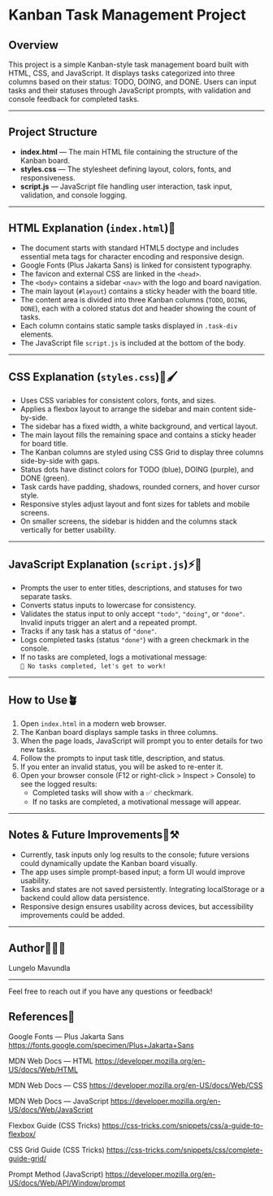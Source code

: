 # Kanban Task Management Project

## Overview

This project is a simple Kanban-style task management board built with HTML, CSS, and JavaScript. It displays tasks categorized into three columns based on their status: TODO, DOING, and DONE. Users can input tasks and their statuses through JavaScript prompts, with validation and console feedback for completed tasks.

---

## Project Structure

- **index.html** — The main HTML file containing the structure of the Kanban board.
- **styles.css** — The stylesheet defining layout, colors, fonts, and responsiveness.
- **script.js** — JavaScript file handling user interaction, task input, validation, and console logging.

---

## HTML Explanation (`index.html`)📃

- The document starts with standard HTML5 doctype and includes essential meta tags for character encoding and responsive design.
- Google Fonts (Plus Jakarta Sans) is linked for consistent typography.
- The favicon and external CSS are linked in the `<head>`.
- The `<body>` contains a sidebar `<nav>` with the logo and board navigation.
- The main layout (`#layout`) contains a sticky header with the board title.
- The content area is divided into three Kanban columns (`TODO`, `DOING`, `DONE`), each with a colored status dot and header showing the count of tasks.
- Each column contains static sample tasks displayed in `.task-div` elements.
- The JavaScript file `script.js` is included at the bottom of the body.

---

## CSS Explanation (`styles.css`)🎨🖌️

- Uses CSS variables for consistent colors, fonts, and sizes.
- Applies a flexbox layout to arrange the sidebar and main content side-by-side.
- The sidebar has a fixed width, a white background, and vertical layout.
- The main layout fills the remaining space and contains a sticky header for board title.
- The Kanban columns are styled using CSS Grid to display three columns side-by-side with gaps.
- Status dots have distinct colors for TODO (blue), DOING (purple), and DONE (green).
- Task cards have padding, shadows, rounded corners, and hover cursor style.
- Responsive styles adjust layout and font sizes for tablets and mobile screens.
- On smaller screens, the sidebar is hidden and the columns stack vertically for better usability.

---

## JavaScript Explanation (`script.js`)⚡📜

- Prompts the user to enter titles, descriptions, and statuses for two separate tasks.
- Converts status inputs to lowercase for consistency.
- Validates the status input to only accept `"todo"`, `"doing"`, or `"done"`. Invalid inputs trigger an alert and a repeated prompt.
- Tracks if any task has a status of `"done"`.
- Logs completed tasks (status `"done"`) with a green checkmark in the console.
- If no tasks are completed, logs a motivational message:  
  `🚀 No tasks completed, let's get to work!`

---

## How to Use🪴

1. Open `index.html` in a modern web browser.
2. The Kanban board displays sample tasks in three columns.
3. When the page loads, JavaScript will prompt you to enter details for two new tasks.
4. Follow the prompts to input task title, description, and status.
5. If you enter an invalid status, you will be asked to re-enter it.
6. Open your browser console (F12 or right-click > Inspect > Console) to see the logged results:
   - Completed tasks will show with a ✅ checkmark.
   - If no tasks are completed, a motivational message will appear.

---

## Notes & Future Improvements📃⚒

- Currently, task inputs only log results to the console; future versions could dynamically update the Kanban board visually.
- The app uses simple prompt-based input; a form UI would improve usability.
- Tasks and states are not saved persistently. Integrating localStorage or a backend could allow data persistence.
- Responsive design ensures usability across devices, but accessibility improvements could be added.

---

## Author🧑🏾‍💻

Lungelo Mavundla

---

Feel free to reach out if you have any questions or feedback!

## References📃
Google Fonts — Plus Jakarta Sans
https://fonts.google.com/specimen/Plus+Jakarta+Sans

MDN Web Docs — HTML
https://developer.mozilla.org/en-US/docs/Web/HTML

MDN Web Docs — CSS
https://developer.mozilla.org/en-US/docs/Web/CSS

MDN Web Docs — JavaScript
https://developer.mozilla.org/en-US/docs/Web/JavaScript

Flexbox Guide (CSS Tricks)
https://css-tricks.com/snippets/css/a-guide-to-flexbox/

CSS Grid Guide (CSS Tricks)
https://css-tricks.com/snippets/css/complete-guide-grid/

Prompt Method (JavaScript)
https://developer.mozilla.org/en-US/docs/Web/API/Window/prompt

